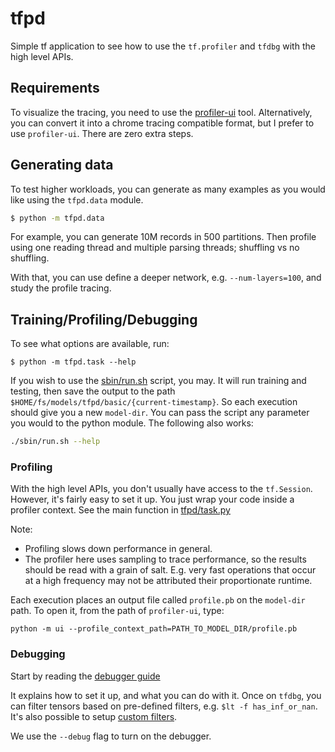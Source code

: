 # tfpd

Simple tf application to see how to use the `tf.profiler` and `tfdbg` with the high level APIs.

## Requirements

To visualize the tracing, you need to use the [profiler-ui](https://github.com/tensorflow/profiler-ui) tool.
Alternatively, you can convert it into a chrome tracing compatible format, but I prefer to use `profiler-ui`.
There are zero extra steps.

## Generating data

To test higher workloads, you can generate as many examples as you would like using the `tfpd.data` module.

```bash
$ python -m tfpd.data
``` 

For example, you can generate 10M records in 500 partitions. Then profile using one reading thread and multiple parsing
threads; shuffling vs no shuffling.

With that, you can use define a deeper network, e.g. `--num-layers=100`, and study the profile tracing.


## Training/Profiling/Debugging

To see what options are available, run:

```
$ python -m tfpd.task --help
```

If you wish to use the [sbin/run.sh](sbin/run.sh) script, you may.
It will run training and testing, then save the output to the path `$HOME/fs/models/tfpd/basic/{current-timestamp}`.
So each execution should give you a new `model-dir`.
You can pass the script any parameter you would to the python module.
The following also works:

```bash
./sbin/run.sh --help
```


### Profiling

With the high level APIs, you don't usually have access to the `tf.Session`.
However, it's fairly easy to set it up. You just wrap your code inside a profiler
context. See the main function in [tfpd/task.py](tfpd/task.py)

Note:

  - Profiling slows down performance in general.
  - The profiler here uses sampling to trace performance, so the results should be read with a grain of salt.
  E.g. very fast operations that occur at a high frequency may not be attributed their proportionate runtime.
  
Each execution places an output file called `profile.pb` on the `model-dir` path.
To open it, from the path of `profiler-ui`, type:

```
python -m ui --profile_context_path=PATH_TO_MODEL_DIR/profile.pb
```


### Debugging


Start by reading the [debugger guide](https://www.tensorflow.org/guide/debugger)

It explains how to set it up, and what you can do with it.
Once on `tfdbg`, you can filter tensors based on pre-defined filters, e.g. `$lt -f has_inf_or_nan`.
It's also possible to setup [custom filters](https://www.tensorflow.org/api_docs/python/tfdbg/DebugDumpDir#find).

We use the `--debug` flag to turn on the debugger.
